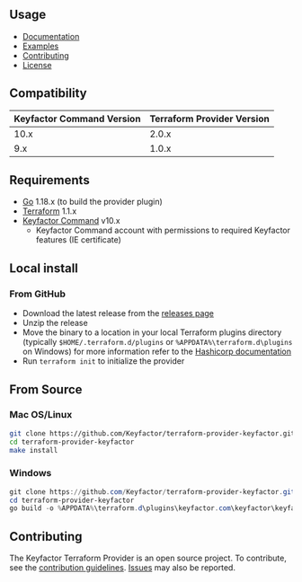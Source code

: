 ## Usage
* [Documentation](https://github.com/Keyfactor/terraform-provider-keyfactor/blob/main/docs/index.md)
* [Examples](https://github.com/Keyfactor/terraform-provider-keyfactor/tree/main/examples)
* [Contributing](https://github.com/Keyfactor/terraform-provider-keyfactor/blob/main/CONTRIBUTING.md)
* [License](https://github.com/Keyfactor/terraform-provider-keyfactor/blob/main/LICENSE)

## Compatibility
| Keyfactor Command Version | Terraform Provider Version |
|---------------------------|----------------------------|
| 10.x                      | 2.0.x                      |
| 9.x                       | 1.0.x                      |

## Requirements
* [Go](https://golang.org/doc/install) 1.18.x (to build the provider plugin)
* [Terraform](https://www.terraform.io/downloads) 1.1.x
* [Keyfactor Command](https://www.keyfactor.com/) v10.x
    * Keyfactor Command account with permissions to required Keyfactor features (IE certificate)

## Local install

### From GitHub
- Download the latest release from the [releases page](https://github.com/Keyfactor/terraform-provider-keyfactor/releases)
- Unzip the release
- Move the binary to a location in your local Terraform plugins directory (typically `$HOME/.terraform.d/plugins` or `%APPDATA%\terraform.d\plugins` on Windows)
  for more information refer to the [Hashicorp documentation](https://www.terraform.io/docs/cli/config/config-file.html#implied-local-mirror-directories)
- Run `terraform init` to initialize the provider

## From Source

### Mac OS/Linux
```bash
git clone https://github.com/Keyfactor/terraform-provider-keyfactor.git
cd terraform-provider-keyfactor
make install
```

### Windows
```powershell
git clone https://github.com/Keyfactor/terraform-provider-keyfactor.git
cd terraform-provider-keyfactor
go build -o %APPDATA%\terraform.d\plugins\keyfactor.com\keyfactor\keyfactor\1.0.3\terraform-provider-keyfactor.exe
```


## Contributing
The Keyfactor Terraform Provider is an open source project. To contribute, see the [contribution guidelines](https://github.com/Keyfactor/terraform-provider-keyfactor/blob/main/CONTRIBUTING.md).
[Issues](https://github.com/Keyfactor/terraform-provider-keyfactor/issues/new/choose) may also be reported.
